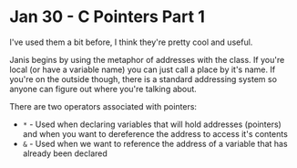 # Jan 30 - C Pointers Part 1

I've used them a bit before, I think they're pretty cool and useful.

Janis begins by using the metaphor of addresses with the class. If you're local (or have a variable name) you can just call a place by it's name. If you're on the outside though, there is a standard addressing system so anyone can figure out where you're talking about.

There are two operators associated with pointers:
 - `*` - Used when declaring variables that will hold addresses (pointers) and when you want to dereference the address to access it's contents
 - `&` - Used when we want to reference the address of a variable that has already been declared